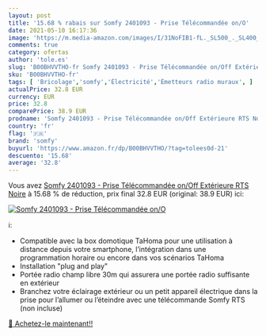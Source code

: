 ```yaml
---
layout: post
title: '15.68 % rabais sur Somfy 2401093 - Prise Télécommandée on/O'
date: 2021-05-10 16:17:36
image: 'https://m.media-amazon.com/images/I/31NoFIB1-fL._SL500_._SL400_.jpg'
comments: true
category: ofertas
author: 'tole.es'
slug: 'B00BHVVTHO-fr Somfy 2401093 - Prise Télécommandée on/Off Extérieure RTS...'
sku: 'B00BHVVTHO-fr'
tags: [ 'Bricolage','somfy','Électricité','Émetteurs radio muraux', ]
actualPrice: 32.8 EUR
currency: EUR
price: 32.8
comparePrice: 38.9 EUR
prodname: 'Somfy 2401093 - Prise Télécommandée on/Off Extérieure RTS Noire'
country: 'fr'
flag: '🇫🇷'
brand: 'somfy'
buyurl: 'https://www.amazon.fr/dp/B00BHVVTHO/?tag=tolees0d-21'
descuento: '15.68'
average: '32.8'
---
```


Vous avez [Somfy 2401093 - Prise Télécommandée on/Off Extérieure RTS Noire](https://www.amazon.fr/dp/B00BHVVTHO/?tag=tolees0d-21)  à  15.68 % de réduction, prix final  32.8 EUR (original: 38.9 EUR) ici:

[![Somfy 2401093 - Prise Télécommandée on/O](https://m.media-amazon.com/images/I/31NoFIB1-fL._SL500_._SL400_.jpg)](https://www.amazon.fr/dp/B00BHVVTHO/?tag=tolees0d-21)

ℹ️:

- Compatible avec la box domotique TaHoma pour une utilisation à distance depuis votre smartphone, l’intégration dans une programmation horaire ou encore dans vos scénarios TaHoma
- Installation "plug and play"
- Portée radio champ libre 30m qui assurera une portée radio suffisante en extérieur
- Branchez votre éclairage extérieur ou un petit appareil électrique dans la prise pour l’allumer ou l’éteindre avec une télécommande Somfy RTS (non incluse)

[🛒 Achetez-le maintenant!!](https://www.amazon.fr/dp/B00BHVVTHO/?tag=tolees0d-21)
